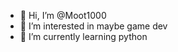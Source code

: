 - 👋 Hi, I’m @Moot1000
- 👀 I’m interested in maybe game dev
- 🌱 I’m currently learning python


<!---
Moot1000/Moot1000 is a ✨ special ✨ repository because its `README.md` (this file) appears on your GitHub profile.
You can click the Preview link to take a look at your changes.
--->
